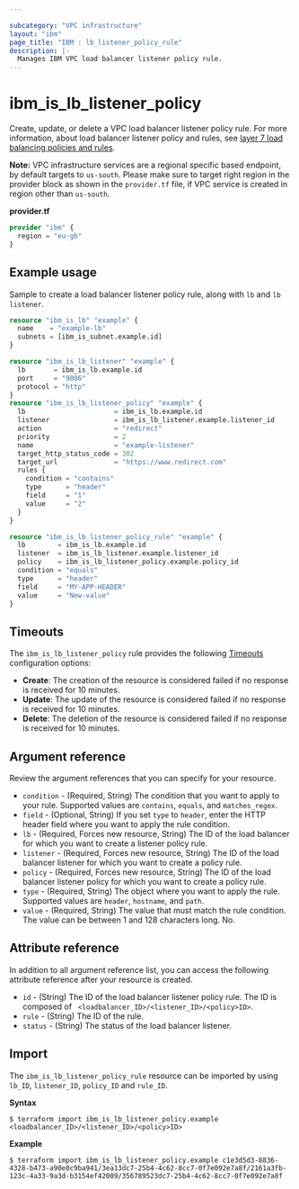 ```yaml
---

subcategory: "VPC infrastructure"
layout: "ibm"
page_title: "IBM : lb_listener_policy_rule"
description: |-
  Manages IBM VPC load balancer listener policy rule.
---
```


# ibm_is_lb_listener_policy
Create, update, or delete a VPC load balancer listener policy rule. For more information, about load balancer listener policy and rules, see [layer 7 load balancing policies and rules](https://cloud.ibm.com/docs/vpc?topic=vpc-layer-7-load-balancing).

**Note:** 
VPC infrastructure services are a regional specific based endpoint, by default targets to `us-south`. Please make sure to target right region in the provider block as shown in the `provider.tf` file, if VPC service is created in region other than `us-south`.

**provider.tf**

```terraform
provider "ibm" {
  region = "eu-gb"
}
```

## Example usage
Sample to create a load balancer listener policy rule, along with `lb` and `lb listener`.

```terraform
resource "ibm_is_lb" "example" {
  name    = "example-lb"
  subnets = [ibm_is_subnet.example.id]
}

resource "ibm_is_lb_listener" "example" {
  lb       = ibm_is_lb.example.id
  port     = "9086"
  protocol = "http"
}
resource "ibm_is_lb_listener_policy" "example" {
  lb                      = ibm_is_lb.example.id
  listener                = ibm_is_lb_listener.example.listener_id
  action                  = "redirect"
  priority                = 2
  name                    = "example-listener"
  target_http_status_code = 302
  target_url              = "https://www.redirect.com"
  rules {
    condition = "contains"
    type      = "header"
    field     = "1"
    value     = "2"
  }
}

resource "ibm_is_lb_listener_policy_rule" "example" {
  lb        = ibm_is_lb.example.id
  listener  = ibm_is_lb_listener.example.listener_id
  policy    = ibm_is_lb_listener_policy.example.policy_id
  condition = "equals"
  type      = "header"
  field     = "MY-APP-HEADER"
  value     = "New-value"
}
```

## Timeouts
The `ibm_is_lb_listener_policy` rule provides the following [Timeouts](https://www.terraform.io/docs/language/resources/syntax.html) configuration options:

- **Create**: The creation of the resource is considered failed if no response is received for 10 minutes. 
- **Update**: The update of the resource is considered failed if no response is received for 10 minutes. 
- **Delete**: The deletion of the resource is considered failed if no response is received for 10 minutes. 

## Argument reference
Review the argument references that you can specify for your resource. 

- `condition` - (Required, String) The condition that you want to apply to your rule. Supported values are `contains`, `equals`, and `matches_regex`.
- `field` - (Optional, String) If you set `type` to `header`, enter the HTTP header field where you want to apply the rule condition.
- `lb` - (Required, Forces new resource, String) The ID of the load balancer for which you want to create a listener policy rule.
- `listener` - (Required, Forces new resource, String) The ID of the load balancer listener for which you want to create a policy rule. 
- `policy` - (Required, Forces new resource, String) The ID of the load balancer listener policy for which you want to create a policy rule. 
- `type` - (Required, String) The object where you want to apply the rule. Supported values are `header`, `hostname`, and `path`.
- `value` - (Required, String) The value that must match the rule condition. The value can be between 1 and 128 characters long. No.

## Attribute reference
In addition to all argument reference list, you can access the following attribute reference after your resource is created.

- `id` - (String) The ID of the load balancer listener policy rule. The ID is composed of ` <loadbalancer_ID>/<listener_ID>/<policy>ID>`.
- `rule` - (String) The ID of the rule.
- `status` - (String) The status of the load balancer listener.

## Import
The `ibm_is_lb_listener_policy_rule` resource can be imported by using `lb_ID`, `listener_ID`, `policy_ID` and `rule_ID`.

**Syntax**

```
$ terraform import ibm_is_lb_listener_policy.example <loadbalancer_ID>/<listener_ID>/<policy>ID>
```

**Example**

```
$ terraform import ibm_is_lb_listener_policy.example c1e3d5d3-8836-4328-b473-a90e0c9ba941/3ea13dc7-25b4-4c62-8cc7-0f7e092e7a8f/2161a3fb-123c-4a33-9a3d-b3154ef42009/356789523dc7-25b4-4c62-8cc7-0f7e092e7a8f
```
